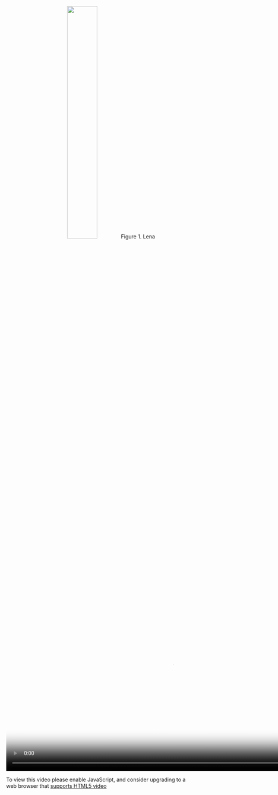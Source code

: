 <center>
<img src="http://upload-images.jianshu.io/upload_images/1975835-80a503107e93f972.png" width="40%" height="40%" />
Figure 1. Lena
</center>

<video id="my-video" class="video-js" controls preload="auto" width="896" height="480"
	 poster="MY_VIDEO_POSTER.jpg" data-setup="{}">
	 <source src="http://odsyciu9w.bkt.clouddn.com/issue.mp4" type='video/mp4'>
	 <p class="vjs-no-js">
	 To view this video please enable JavaScript, and consider upgrading to a web browser that
	 <a href="http://videojs.com/html5-video-support/" target="_blank">supports HTML5 video</a>
	 </p>
 </video>
